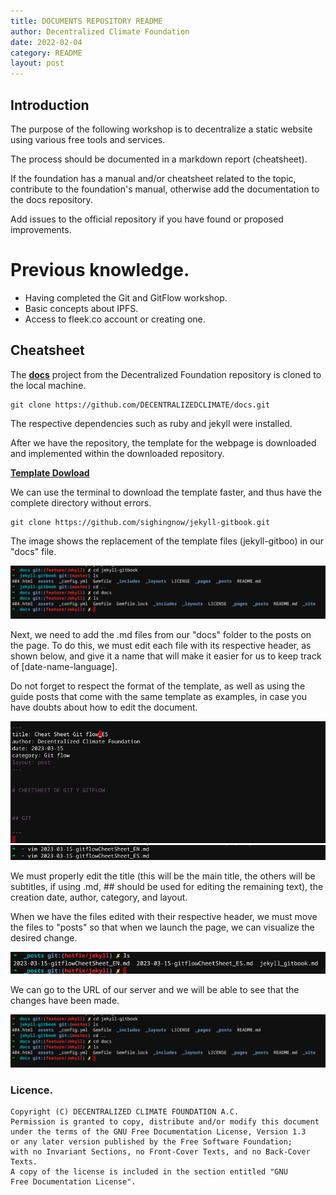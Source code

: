 ```yaml
---
title: DOCUMENTS REPOSITORY README
author: Decentralized Climate Foundation
date: 2022-02-04
category: README
layout: post
---
```


## Introduction

The purpose of the following workshop is to decentralize a static website using various free tools and services.

The process should be documented in a markdown report (cheatsheet).

If the foundation has a manual and/or cheatsheet related to the topic, contribute to the foundation's manual, otherwise add the documentation to the docs repository.

Add issues to the official repository if you have found or proposed improvements.

# Previous knowledge.

* Having completed the Git and GitFlow workshop.
* Basic concepts about IPFS.
* Access to fleek.co account or creating one.

## Cheatsheet

The [**docs**](https://githubcom/DECENTRALIZEDCLIMATE/docs) project from the Decentralized Foundation repository is cloned to the local machine.

```linux=
git clone https://github.com/DECENTRALIZEDCLIMATE/docs.git
```

The respective dependencies such as ruby and jekyll were installed.

After we have the repository, the template for the webpage is downloaded and implemented within the downloaded repository.

[**Template Dowload**](https://github.com/sighingnow/jekyll-gitbook)

We can use the terminal to download the template faster, and thus have the
complete directory without errors.


```linux
git clone https://github.com/sighingnow/jekyll-gitbook.git
```

The image shows the replacement of the template files (jekyll-gitboo) in our "docs" file.

![](/assets/Readme/13.32.37.png)

Next, we need to add the .md files from our "docs" folder to the posts on the page. To do this, we must edit each file with its respective header, as shown below, and give it a name that will make it easier for us to keep track of [date-name-language].

Do not forget to respect the format of the template, as well as using the guide posts that come with the same template as examples, in case you have doubts about how to edit the document.

![](/assets/Readme/14.11.21.png)
![](/assets/Readme/14.18.39.png)

We must properly edit the title (this will be the main title, the others will be subtitles, if using .md, ## should be used for editing the remaining text), the creation date, author, category, and layout.

When we have the files edited with their respective header, we must move the files to "posts" so that when we launch the page, we can visualize the desired change.

![](/assets/Readme/14.34.15.png)

We can go to the URL of our server and we will be able to see that the changes have been made.

![](/assets/Readme/13.32.37.png)



### Licence.
```
Copyright (C) DECENTRALIZED CLIMATE FOUNDATION A.C.
Permission is granted to copy, distribute and/or modify this document
under the terms of the GNU Free Documentation License, Version 1.3
or any later version published by the Free Software Foundation;
with no Invariant Sections, no Front-Cover Texts, and no Back-Cover Texts.
A copy of the license is included in the section entitled "GNU
Free Documentation License". 
```
